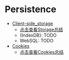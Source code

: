 # Persistence
- [Client-side_storage](https://developer.mozilla.org/en-US/docs/Learn/JavaScript/Client-side_web_APIs/Client-side_storage)
    - [点击查看Storage总结](./storage.md)
    - {IndexDB}: TODO
    - WebSQL: TODO
- [Cookies](https://developer.mozilla.org/zh-CN/docs/Web/HTTP/Cookies)
    - [点击查看Cookies总结](./cookies.md)